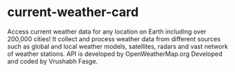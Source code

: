 # current-weather-card
Access current weather data for any location on Earth including over 200,000 cities! It collect and process weather data from different sources such as global and local weather models, satellites, radars and vast network of weather stations.
API is developed by OpenWeatherMap.org
Developed and coded by Vrushabh Fasge.
